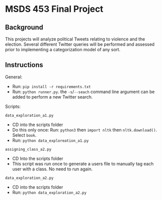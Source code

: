 # MSDS 453 Final Project

## Background

This projects will analyze political Tweets relating to violence and the election. Several different Twitter queries will be performed and assessed prior to implementing a categorization model of any sort.

## Instructions

General: 

- Run: `pip install -r requirements.txt`
- Run: `python runner.py`. the `-s`/`--seach` command line argument can be added to perform a new Twitter search.

Scripts:

`data_exploration_a1.py`
- CD into the scripts folder
- Do this only once: Run: `python3` then `import nltk` then `nltk.download()`. Select `book`.
- Run: `python data_exploreation_a1.py`

`assigning_class_a2.py`
- CD Into the scripts folder
- This script was run once to generate a users file to manually tag each user with a class. No need to run again.

`data_exploration_a2.py`
- CD into the scripts folder
- Run: `python data_exploration_a2.py`